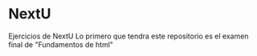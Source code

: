 # NextU
Ejercicios de NextU
Lo primero que tendra este repositorio es el examen final de "Fundamentos de html"
